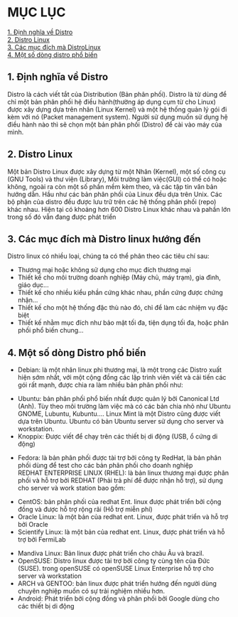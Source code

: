 # MỤC LỤC
[1. Định nghĩa về Distro](#1)  
[2. Distro Linux](#2)  
[3. Các mục đích mà DistroLinux](#3)  
[4. Một số dòng distro phổ biến](#4)  


<a name="1"></a>
## 1. Định nghĩa về Distro
Distro là cách viết tắt của Distribution (Bản phân phối). Distro là từ dùng để chỉ một bản phân phối 
hệ điều hành(thường áp dụng cụm từ cho Linux) được xây dựng dựa trên nhân (Linux Kernel) và một hệ thống quản lý
gói đi kèm với nó (Packet management system). Người sử dụng muốn sử dụng hệ điều hành nào thì sẽ chọn một bản phân
phối (Distro) để cài vào máy của mình.
  
<a name="2"></a>
## 2. Distro Linux
Một bản Distro Linux được xây dựng từ một Nhân (Kernel), một số công cụ (GNU Tools) và thư viện (Library), Môi trường
làm việc(GUI) có thể có hoặc không, ngoài ra còn một số phần mềm kèm theo, và các tập tin văn bản hướng dẫn. Hầu như 
các bản phân phối của Linux đều dựa trên Unix. Các bộ phận của distro đều được lưu trữ trên các hệ thống phân phối
(repo) khác nhau. Hiện tại có khoảng hơn 600 Distro Linux khác nhau và pahần lớn trong số đó vẫn đang được phát triển  

<a name="3"></a>
## 3. Các mục đích mà Distro linux hướng đến  
Distro linux có nhiều loại, chúng ta có thể phân theo các tiêu chí sau:  

* Thương mại hoặc không sử dụng cho mục đích thương mại  
* Thiết kế cho môi trường doanh nghiệp (Máy chủ, máy trạm), gia đình, giáo dục...  
* Thiết kế cho nhiều kiểu phần cứng khác nhau, phần cứng được chứng nhận...  
* Thiết kế cho một hệ thống đặc thù nào đó, chỉ để làm các nhiệm vụ đặc biệt  
* Thiết kế nhằm mục đích như bảo mật tối đa, tiện dụng tối đa, hoặc phân phối phổ biến chung...

<a name="4"></a>
## 4. Một số dòng Distro phổ biến  
* Debian: là một nhân linux phi thương mại, là một trong các Distro xuất hiện sớm nhất, với một cộng đồng các lập trình viên viết và cải tiến các gói rất mạnh, được chia ra làm nhiều bản phân phối như:  
 - Ubuntu: bản phân phối phổ biến nhất được quản lý bởi Canonical Ltd (Anh). Tùy theo môi trường làm việc mà có các bản chia nhỏ như Ubuntu GNOME, Lubuntu, Kubuntu.... Linux Mint là một Distro cũng được viết dựa trên Ubuntu. Ubuntu có bản Ubuntu server sử dụng cho server và workstation.  
 - Knoppix: Được viết để chạy trên các thiết bị di động (USB, ổ cứng di động)
* Fedora: là bản phân phối được tài trợ bởi công ty RedHat, là bản phân phối dùng để test cho các bản phân phối cho doanh nghiệp  
 REDHAT ENTERPRISE LINUX (RHEL): là bản linux thương mại được phân phối và hỗ trợ bởi REDHAT (Phải trả phí để được nhận hỗ trợ), sử dụng cho server và work station bao gồm:  
 - CentOS: bản phân phối của redhat Ent. linux được phát triển bởi cộng đồng và được hỗ trợ rộng rãi (Hỗ trợ miễn phí)
 - Oracle Linux: là một bản của redhat ent. Linux, được phát triển và hỗ trợ bởi Oracle
 - Scientify Linux: là một bản của redhat ent. Linux, được phát triển và hỗ trợ bởi FermiLab
* Mandiva Linux: Bản linux được phát triển cho châu Âu và brazil.
* OpenSUSE: Distro linux được tài trợ bởi công ty cùng tên của Đức (SUSE). trong openSUSE có 
openSUSE Linux Enterprise hỗ trợ cho server và workstation
* ARCH và GENTOO: bản linux được phát triển hướng đến người dùng chuyên nghiệp muốn có sự trải nghiệm nhiều hơn.
* Android: Phát triển bởi cộng đồng và phân phối bởi Google dùng cho các thiết bị di động

 
